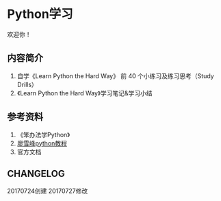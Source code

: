 # Python学习
欢迎你！
## 内容简介
1. 自学《Learn Python the Hard Way》 前 40 个小练习及练习思考（Study Drills）
2. 《Learn Python the Hard Way》学习笔记&学习小结
## 参考资料
1. 《笨办法学Python》
2. [廖雪峰python教程](https://www.liaoxuefeng.com/wiki/001374738125095c955c1e6d8bb493182103fac9270762a000)
3. 官方文档
## CHANGELOG
20170724创建
20170727修改

